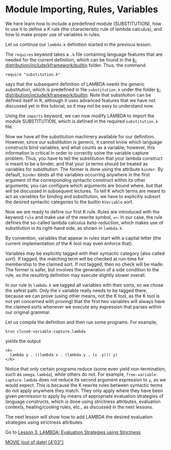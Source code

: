 <!-- Copyright (c) 2012-2019 K Team. All Rights Reserved. -->

# Module Importing, Rules, Variables

We here learn how to include a predefined module (SUBSTITUTION), how to
use it to define a K rule (the characteristic rule of lambda calculus),
and how to make proper use of variables in rules.

Let us continue our `lambda.k` definition started in the previous lesson.

The `requires` keyword takes a `.k` file containing language features that
are needed for the current definition, which can be found in the
[k-distribution/include/kframework/builtin](../../../../include/kframework/builtin/README.md) folder.  Thus, the command

    require "substitution.k"

says that the subsequent definition of LAMBDA needs the generic substitution,
which is predefined in file `substitution.k` under the folder
[k-distribution/include/kframework/builtin](../../../../include/kframework/builtin/README.md).  Note that substitution can be defined itself in K,
although it uses advanced features that we have not discussed yet in this
tutorial, so it may not be easy to understand now.

Using the `imports` keyword, we can now modify LAMBDA to import the module
SUBSTITUTION, which is defined in the required `substitution.k` file.

Now we have all the substitution machinery available for our definition.
However, since our substitution is generic, it cannot know which language
constructs bind variables, and what counts as a variable; however, this
information is critical in order to correctly solve the variable capture
problem.  Thus, you have to tell the substitution that your lambda construct
is meant to be a binder, and that your `Id` terms should be treated as variables
for substitution.  The former is done using the attribute `binder`.
By default, `binder` binds all the variables occurring anywhere in the first 
argument of the corresponding syntactic construct within its other arguments;
you can configure which arguments are bound where, but that will be discussed
in subsequent lectures.  To tell K which terms are meant to act as variables
for binding and substitution, we have to explicitly subsort the desired syntactic 
categories to the builtin `KVariable` sort.

Now we are ready to define our first K rule.  Rules are introduced with the
keyword `rule` and make use of the rewrite symbol, `=>`.  In our case,
the rule defines the so-called lambda calculus *beta-reduction*, which
makes use of substitution in its right-hand side, as shown in `lambda.k`.

By convention, variables that appear in rules start with a capital letter
(the current implementation of the K tool may even enforce that).

Variables may be explicitly tagged with their syntactic category (also called
*sort*).  If tagged, the matching term will be checked at run-time for
membership to the claimed sort.  If not tagged, then no check will be made.
The former is safer, but involves the generation of a side condition to the
rule, so the resulting definition may execute slightly slower overall.

In our rule in `lambda.k` we tagged all variables with their sorts, so we chose
the safest path.  Only the `V` variable really needs to be tagged there,
because we can prove (using other means, not the K tool, as the K tool is not
yet concerned with proving) that the first two variables will always have the
claimed sorts whenever we execute any expression that parses within our
original grammar.

Let us compile the definition and then run some programs.  For example,

    krun closed-variable-capture.lambda

yields the output

    <k>
      lambda y . ((lambda x . (lambda y . (x  y))) y)
    </k> 

Notice that only certain programs reduce (some even yield non-termination,
such as `omega.lambda`), while others do not.  For example,
`free-variable-capture.lambda` does not reduce its second argument expression
to `y`, as we would expect.  This is because the K rewrite rules between syntactic
terms do not apply anywhere they match.  They only apply where they have been
given permission to apply by means of appropriate evaluation strategies of language
constructs, which is done using strictness attributes, evaluation contexts,
heating/cooling rules, etc., as discussed in the next lessons.

The next lesson will show how to add LAMBDA the desired evaluation strategies
using strictness attributes.

Go to [Lesson 3, LAMBDA: Evaluation Strategies using Strictness](../lesson_3/README.md)

[MOVIE (out of date) [4'03"]](https://youtu.be/NDXgYfHG6R4)
